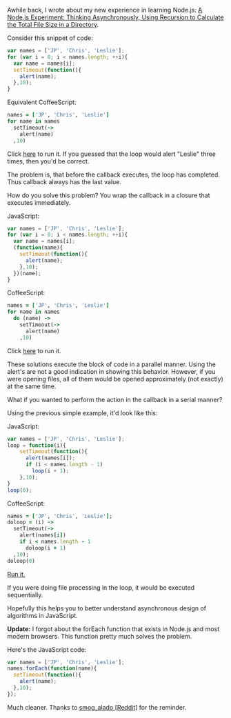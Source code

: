 <!--
author: JP Richardson
publish: Thu May 24 2012 18:19:20 GMT-0500 (CDT)
status: publish
type: post
link: https://procbits.wordpress.com/2012/05/24/thinking-asynchronously-in-coffeescriptjavascript-loops-and-callbacks/
tags: CoffeeScript, JavaScript
slug: 2012/05/24/thinking-asynchronously-in-coffeescriptjavascript-loops-and-callbacks
title: Thinking Asynchronously in CoffeeScript/JavaScript: Loops and Callbacks
-->



Awhile back, I wrote about my new experience in learning Node.js: [A
Node.js Experiment: Thinking Asynchronously, Using Recursion to
Calculate the Total File Size in a
Directory](http://procbits.com/2011/10/29/a-node-js-experiment-thinking-asynchronously-recursion-calculate-file-size-directory/).

Consider this snippet of code:

```javascript
var names = ['JP', 'Chris', 'Leslie'];
for (var i = 0; i < names.length; ++i){
  var name = names[i];
  setTimeout(function(){
    alert(name);              
  },10);
}​
```

Equivalent CoffeeScript:

```ruby
names = ['JP', 'Chris', 'Leslie']
for name in names
  setTimeout(->
    alert(name)
  ,10)
```

Click
[here](http://coffeescript.org/#try:names%20%3D%20%5B'JP'%2C%20'Chris'%2C%20'Leslie'%5D%0Afor%20name%20in%20names%0A%20%20setTimeout(-%3E%0A%20%20%20%20alert(name)%0A%20%20%2C10))
to run it. If you guessed that the loop would alert "Leslie" three
times, then you'd be correct.

The problem is, that before the callback executes, the loop has
completed. Thus callback always has the last value.

How do you solve this problem? You wrap the callback in a closure that
executes immediately.

JavaScript:

```javascript
var names = ['JP', 'Chris', 'Leslie'];
for (var i = 0; i < names.length; ++i){
  var name = names[i];
  (function(name){
    setTimeout(function(){
      alert(name);              
    },10);
  })(name);
}​
```

CoffeeScript:

```ruby
names = ['JP', 'Chris', 'Leslie']
for name in names
  do (name) ->
    setTimeout(->
      alert(name)
    ,10)
```

Click
[here](http://coffeescript.org/#try:names%20%3D%20%5B'JP'%2C%20'Chris'%2C%20'Leslie'%5D%0Afor%20name%20in%20names%0A%20%20do%20(name)%20-%3E%0A%20%20%20%20setTimeout(-%3E%0A%20%20%20%20%20%20alert(name)%0A%20%20%20%20%2C10))
to run it.

These solutions execute the block of code in a parallel manner. Using
the alert's are not a good indication in showing this behavior. However,
if you were opening files, all of them would be opened approximately
(not exactly) at the same time.

What if you wanted to perform the action in the callback in a serial
manner?

Using the previous simple example, it'd look like this:

JavaScript:

```javascript
var names = ['JP', 'Chris', 'Leslie'];
loop = function(i){
    setTimeout(function(){
      alert(names[i]);
      if (i < names.length - 1)
        loop(i + 1);       
    },10);
}
loop(0);
```

CoffeeScript:

```ruby
names = ['JP', 'Chris', 'Leslie'];
doloop = (i) ->
  setTimeout(->
    alert(names[i])
    if i < names.length - 1
      doloop(i + 1)       
  ,10);
doloop(0)
```

[Run
it.](http://coffeescript.org/#try:names%20%3D%20%5B'JP'%2C%20'Chris'%2C%20'Leslie'%5D%3B%0Adoloop%20%3D%20(i)%20-%3E%0A%20%20setTimeout(-%3E%0A%20%20%20%20alert(names%5Bi%5D)%0A%20%20%20%20if%20i%20%3C%20names.length%20-%201%0A%20%20%20%20%20%20doloop(i%20%2B%201)%20%20%20%20%20%20%20%0A%20%20%2C10)%3B%0Adoloop(0))

If you were doing file processing in the loop, it would be executed
sequentially.

Hopefully this helps you to better understand asynchronous design of
algorithms in JavaScript.

**Update:** I forgot about the forEach function that exists in Node.js
and most modern browsers. This function pretty much solves the problem.

Here's the JavaScript code:

```javascript
var names = ['JP', 'Chris', 'Leslie'];
names.forEach(function(name){
  setTimeout(function(){
    alert(name);              
  },10);
}​);
```

Much cleaner. Thanks to [smog\_alado
[Reddit]](http://www.reddit.com/r/programming/comments/u34ed/thinking_asynchronously_in_coffeescriptjavascript/c4ryifw)
for the reminder.


